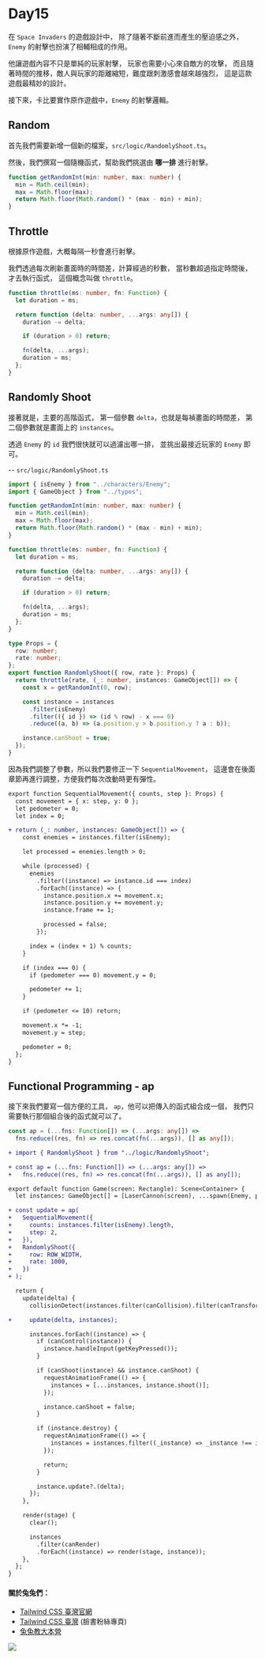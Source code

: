 # Day15

在 `Space Invaders` 的遊戲設計中，
除了隨著不斷前進而產生的壓迫感之外，
`Enemy` 的射擊也扮演了相輔相成的作用。

他讓遊戲內容不只是單純的玩家射擊，
玩家也需要小心來自敵方的攻擊，
而且隨著時間的推移，敵人與玩家的距離縮短，難度跟刺激感會越來越強烈，
這是這款遊戲最精妙的設計。

接下來，卡比要實作原作遊戲中，`Enemy` 的射擊邏輯。

## Random

首先我們需要新增一個新的檔案，`src/logic/RandomlyShoot.ts`。

然後，我們撰寫一個隨機函式，幫助我們挑選由 **哪一排** 進行射擊。

```ts
function getRandomInt(min: number, max: number) {
  min = Math.ceil(min);
  max = Math.floor(max);
  return Math.floor(Math.random() * (max - min) + min);
}
```

## Throttle

根據原作遊戲，大概每隔一秒會進行射擊。

我們透過每次刷新畫面時的時間差，計算經過的秒數，
當秒數超過指定時間後，才去執行函式，
這個概念叫做 `throttle`。

```ts
function throttle(ms: number, fn: Function) {
  let duration = ms;

  return function (delta: number, ...args: any[]) {
    duration -= delta;

    if (duration > 0) return;

    fn(delta, ...args);
    duration = ms;
  };
}
```

## Randomly Shoot

接著就是，主要的高階函式，
第一個參數 `delta`，也就是每禎畫面的時間差，
第二個參數就是畫面上的 `instances`。

透過 `Enemy` 的 `id` 我們很快就可以過濾出哪一排，
並挑出最接近玩家的 `Enemy` 即可。

-- `src/logic/RandomlyShoot.ts`

```ts
import { isEnemy } from "../characters/Enemy";
import { GameObject } from "../types";

function getRandomInt(min: number, max: number) {
  min = Math.ceil(min);
  max = Math.floor(max);
  return Math.floor(Math.random() * (max - min) + min);
}

function throttle(ms: number, fn: Function) {
  let duration = ms;

  return function (delta: number, ...args: any[]) {
    duration -= delta;

    if (duration > 0) return;

    fn(delta, ...args);
    duration = ms;
  };
}

type Props = {
  row: number;
  rate: number;
};
export function RandomlyShoot({ row, rate }: Props) {
  return throttle(rate, (_: number, instances: GameObject[]) => {
    const x = getRandomInt(0, row);

    const instance = instances
      .filter(isEnemy)
      .filter(({ id }) => (id % row) - x === 0)
      .reduce((a, b) => (a.position.y > b.position.y ? a : b));

    instance.canShoot = true;
  });
}
```

因為我們調整了參數，所以我們要修正一下 `SequentialMovement`，
這邊會在後面章節再進行調整，方便我們每次改動時更有彈性。

```diff
export function SequentialMovement({ counts, step }: Props) {
  const movement = { x: step, y: 0 };
  let pedometer = 0;
  let index = 0;

+ return (_: number, instances: GameObject[]) => {
    const enemies = instances.filter(isEnemy);

    let processed = enemies.length > 0;

    while (processed) {
      enemies
        .filter((instance) => instance.id === index)
        .forEach((instance) => {
          instance.position.x += movement.x;
          instance.position.y += movement.y;
          instance.frame += 1;

          processed = false;
        });

      index = (index + 1) % counts;
    }

    if (index === 0) {
      if (pedometer === 0) movement.y = 0;

      pedometer += 1;
    }

    if (pedometer <= 10) return;

    movement.x *= -1;
    movement.y = step;

    pedometer = 0;
  };
}
```

## Functional Programming - ap

接下來我們要寫一個方便的工具，
`ap`，他可以把傳入的函式組合成一個，
我們只需要執行那個組合後的函式就可以了。

```ts
const ap = (...fns: Function[]) => (...args: any[]) =>
  fns.reduce((res, fn) => res.concat(fn(...args)), [] as any[]);
```

```diff
+ import { RandomlyShoot } from "../logic/RandomlyShoot";

+ const ap = (...fns: Function[]) => (...args: any[]) =>
+   fns.reduce((res, fn) => res.concat(fn(...args)), [] as any[]);

export default function Game(screen: Rectangle): Scene<Container> {
  let instances: GameObject[] = [LaserCannon(screen), ...spawn(Enemy, points)];

+ const update = ap(
+   SequentialMovement({
+     counts: instances.filter(isEnemy).length,
+     step: 2,
+   }),
+   RandomlyShoot({
+     row: ROW_WIDTH,
+     rate: 1000,
+   })
+ );

  return {
    update(delta) {
      collisionDetect(instances.filter(canCollision).filter(canTransform));

+     update(delta, instances);

      instances.forEach((instance) => {
        if (canControl(instance)) {
          instance.handleInput(getKeyPressed());
        }

        if (canShoot(instance) && instance.canShoot) {
          requestAnimationFrame(() => {
            instances = [...instances, instance.shoot()];
          });

          instance.canShoot = false;
        }

        if (instance.destroy) {
          requestAnimationFrame(() => {
            instances = instances.filter((_instance) => _instance !== instance);
          });

          return;
        }

        instance.update?.(delta);
      });
    },

    render(stage) {
      clear();

      instances
        .filter(canRender)
        .forEach((instance) => render(stage, instance));
    },
  };
}
```

#### 關於兔兔們：

- [Tailwind CSS 臺灣官網](https://tailwindcss.tw)
- [Tailwind CSS 臺灣](https://www.facebook.com/tailwindcss.tw) (臉書粉絲專頁)
- [兔兔教大本營](https://www.facebook.com/lalarabbits-%E5%85%94%E5%85%94%E6%95%99%E5%A4%A7%E6%9C%AC%E7%87%9F-102150975410839/)

![](https://i.imgur.com/PwE2UE9.jpg)
